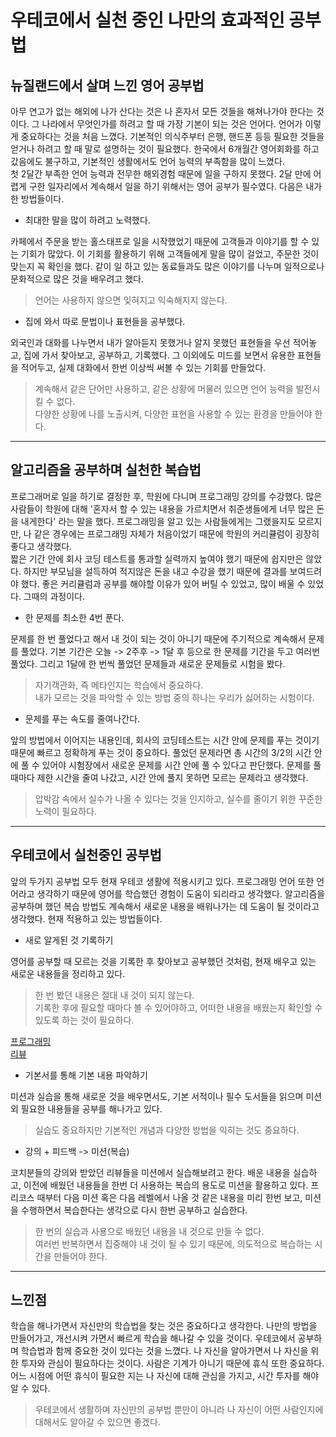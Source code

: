 # 우테코에서 실천 중인 나만의 효과적인 공부법

## 뉴질랜드에서 살며 느낀 영어 공부법

아무 연고가 없는 해외에 나가 산다는 것은 나 혼자서 모든 것들을 해쳐나가야 한다는 것이다. 
그 나라에서 무엇인가를 하려고 할 때 가장 기본이 되는 것은 언어다.
언어가 이렇게 중요하다는 것을 처음 느꼈다. 기본적인 의식주부터 은행, 핸드폰 등등 필요한 것들을 얻거나 하려고 할 때 말로 설명하는 것이 필요했다.
한국에서 6개월간 영어회화를 하고 갔음에도 불구하고, 기본적인 생활에서도 언어 능력의 부족함을 많이 느꼈다.  
첫 2달간 부족한 언어 능력과 전무한 해외경험 때문에 일을 구하지 못했다.
2달 만에 어렵게 구한 일자리에서 계속해서 일을 하기 위해서는 영어 공부가 필수였다.
다음은 내가 한 방법들이다.
  
- 최대한 말을 많이 하려고 노력했다.

카페에서 주문을 받는 홀스태프로 일을 시작했었기 때문에 고객들과 이야기를 할 수 있는 기회가 많았다. 
이 기회를 활용하기 위해 고객들에게 말을 많이 걸었고, 주문한 것이 맞는지 꼭 확인을 했다.
같이 일 하고 있는 동료들과도 많은 이야기를 나누며 일적으로나 문화적으로 많은 것을 배우려고 했다.  

> 언어는 사용하지 않으면 잊혀지고 익숙해지지 않는다.
  
- 집에 와서 따로 문법이나 표현들을 공부했다.
 
외국인과 대화를 나누면서 내가 알아듣지 못했거나 알지 못했던 표현들을 우선 적어놓고, 집에 가서 찾아보고, 공부하고, 기록했다. 
그 이외에도 미드를 보면서 유용한 표현들을 적어두고, 실제 대화에서 한번 이상씩 써볼 수 있는 기회를 만들었다.

> 계속해서 같은 단어만 사용하고, 같은 상황에 머물러 있으면 언어 능력을 발전시킬 수 없다.  
> 다양한 상황에 나를 노출시켜, 다양한 표현을 사용할 수 있는 환경을 만들어야 한다.

--- 

## 알고리즘을 공부하며 실천한 복습법 

프로그래머로 일을 하기로 결정한 후, 학원에 다니며 프로그래밍 강의를 수강했다.
많은 사람들이 학원에 대해 '혼자서 할 수 있는 내용을 가르치면서 취준생들에게 너무 많은 돈을 내게한다' 라는 말을 했다.
프로그래밍을 알고 있는 사람들에게는 그랬을지도 모르지만, 나 같은 경우에는 프로그래밍 자체가 처음이었기 때문에 학원의 커리큘럼이 굉장히 좋다고 생각했다.  
짧은 기간 안에 회사 코딩 테스트를 통과할 실력까지 높여야 했기 때문에 쉽지만은 않았다. 하지만 부모님을 설득하여 적지않은 돈을 내고 수강을 했기 때문에 
결과를 보여드려야 했다. 좋은 커리큘럼과 공부를 해야할 이유가 있어 버틸 수 있었고, 많이 배울 수 있었다. 그때의 과정이다.

- 한 문제를 최소한 4번 푼다.

문제를 한 번 풀었다고 해서 내 것이 되는 것이 아니기 때문에 주기적으로 계속해서 문제를 풀었다.
기본 기간은 오늘 -> 2주후 -> 1달 후 등으로 한 문제를 기간을 두고 여러번 풀었다. 그리고 1달에 한 번씩 풀었던 문제들과 새로운 문제들로 시험을 봤다.

> 자기객관화, 즉 메타인지는 학습에서 중요하다.  
> 내가 모르는 것을 파악할 수 있는 방법 중의 하나는 우리가 싫어하는 시험이다.

- 문제를 푸는 속도를 줄여나간다.

앞의 방법에서 이어지는 내용인데, 회사의 코딩테스트는 시간 안에 문제를 푸는 것이기 때문에 빠르고 정확하게 푸는 것이 중요하다.
풀었던 문제라면 총 시간의 3/2의 시간 안에 풀 수 있어야 시험장에서 새로운 문제를 시간 안에 풀 수 있다고 판단했다.
문제를 풀 때마다 제한 시간을 줄여 나갔고, 시간 안에 풀지 못하면 모르는 문제라고 생각했다. 

> 압박감 속에서 실수가 나올 수 있다는 것을 인지하고, 실수를 줄이기 위한 꾸준한 노력이 필요하다.

---

## 우테코에서 실천중인 공부법

앞의 두가지 공부법 모두 현재 우테코 생활에 적용시키고 있다.
프로그래밍 언어 또한 언어라고 생각하기 때문에 영어를 학습했던 경험이 도움이 되리라고 생각했다.
알고리즘을 공부하며 했던 복습 방법도 계속해서 새로운 내용을 배워나가는 데 도움이 될 것이라고 생각했다.
현재 적용하고 있는 방법들이다.

- 새로 알게된 것 기록하기

영어를 공부할 때 모르는 것을 기록한 후 찾아보고 공부했던 것처럼, 현재 배우고 있는 새로운 내용들을 정리하고 있다.

> 한 번 봤던 내용은 절대 내 것이 되지 않는다.  
> 기록한 후에 필요할 때마다 볼 수 있어야하고, 어떠한 내용을 배웠는지 확인할 수 있도록 하는 것이 필요하다.

[프로그래밍](https://www.notion.so/lowoon/Development-8517b531f563400bb04be49adbec03fd)  
[리뷰](https://www.notion.so/lowoon/0496e5ad36754d2c97002c43da755d97)

- 기본서를 통해 기본 내용 파악하기

미션과 실습을 통해 새로운 것을 배우면서도, 기본 서적이나 필수 도서들을 읽으며 미션 외 필요한 내용들을 공부를 해나가고 있다.

> 실습도 중요하지만 기본적인 개념과 다양한 방법을 익히는 것도 중요하다.

- 강의 + 피드백 -> 미션(복습)

코치분들의 강의와 받았던 리뷰들을 미션에서 실습해보려고 한다.
배운 내용을 실습하고, 이전에 배웠던 내용들을 한번 더 사용하는 복습의 용도로 미션을 활용하고 있다.
프리코스 때부터 다음 미션 혹은 다음 레벨에서 나올 것 같은 내용을 미리 한번 보고, 
미션을 수행하면서 복습한다는 생각으로 다시 한번 공부하고 실습한다.

> 한 번의 실습과 사용으로 배웠던 내용을 내 것으로 만들 수 없다.   
> 여러번 반복하면서 집중해야 내 것이 될 수 있기 때문에, 의도적으로 복습하는 시간을 만들어야 한다.

---

## 느낀점

학습을 해나가면서 자신만의 학습법을 찾는 것은 중요하다고 생각한다. 
나만의 방법을 만들어가고, 개선시켜 가면서 빠르게 학습을 해나갈 수 있을 것이다.
우테코에서 공부하며 학습법과 함께 중요한 것이 있다는 것을 느꼈다.
나 자신을 알아가면서 나 자신을 위한 투자와 관심이 필요하다는 것이다.
사람은 기계가 아니기 때문에 휴식 또한 중요하다. 
어느 시점에 어떤 휴식이 필요한 지는 나 자신에 대해 관심을 가지고, 시간 투자를 해야 알 수 있다.
  
> 우테코에서 생활하며 자신만의 공부법 뿐만이 아니라 나 자신이 어떤 사람인지에 대해서도 알아갈 수 있으면 좋겠다.